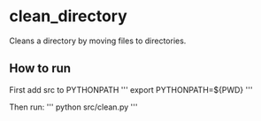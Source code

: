 # clean_directory
Cleans a directory by moving files to directories.

## How to run 

First add src to PYTHONPATH
'''
export PYTHONPATH=${PWD}
'''

Then run:
'''
python src/clean.py 
'''
